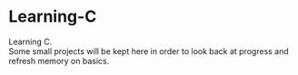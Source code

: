 # Learning-C
Learning C.  
Some small projects will be kept here in order to look back at progress and refresh memory on basics.
